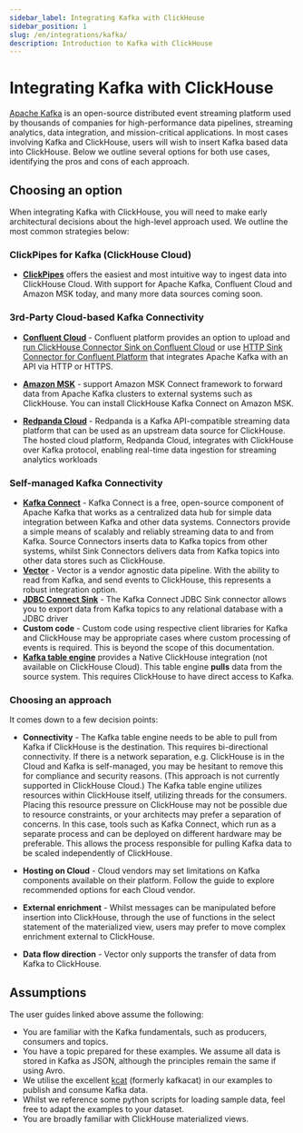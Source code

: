 ```yaml
---
sidebar_label: Integrating Kafka with ClickHouse
sidebar_position: 1
slug: /en/integrations/kafka/
description: Introduction to Kafka with ClickHouse
---
```


# Integrating Kafka with ClickHouse

[Apache Kafka](https://kafka.apache.org/) is an open-source distributed event streaming platform used by thousands of companies for high-performance data pipelines, streaming analytics, data integration, and mission-critical applications. In most cases involving Kafka and ClickHouse, users will wish to insert Kafka based data into ClickHouse. Below we outline several options for both use cases, identifying the pros and cons of each approach.


## Choosing an option

When integrating Kafka with ClickHouse, you will need to make early architectural decisions about the high-level approach used. We outline the most common strategies below:

### ClickPipes for Kafka (ClickHouse Cloud)
* [**ClickPipes**](../clickpipes/kafka.md) offers the easiest and most intuitive way to ingest data into ClickHouse Cloud. With support for Apache Kafka, Confluent Cloud and Amazon MSK today, and many more data sources coming soon.


### 3rd-Party Cloud-based Kafka Connectivity
* [**Confluent Cloud**](./confluent/index.md) - Confluent platform provides an option to upload and [run ClickHouse Connector Sink on Confluent Cloud](./confluent/custom-connector.md) or use [HTTP Sink Connector for Confluent Platform](./confluent/kafka-connect-http.md) that integrates Apache Kafka with an API via HTTP or HTTPS.

* [**Amazon MSK**](./msk/index.md) - support Amazon MSK Connect framework to forward data from Apache Kafka clusters to external systems such as ClickHouse. You can install ClickHouse Kafka Connect on Amazon MSK.

* [**Redpanda Cloud**](https://cloud.redpanda.com/) - Redpanda is a Kafka API-compatible streaming data platform that can be used as an upstream data source for ClickHouse. The hosted cloud platform, Redpanda Cloud, integrates with ClickHouse over Kafka protocol, enabling real-time data ingestion for streaming analytics workloads

### Self-managed Kafka Connectivity
* [**Kafka Connect**](./kafka-clickhouse-connect-sink.md) - Kafka Connect is a free, open-source component of Apache Kafka that works as a centralized data hub for simple data integration between Kafka and other data systems.  Connectors provide a simple means of scalably and reliably streaming data to and from Kafka.  Source Connectors inserts data to Kafka topics from other systems, whilst Sink Connectors delivers data from Kafka topics into other data stores such as ClickHouse.
* [**Vector**](./kafka-vector.md) - Vector is a vendor agnostic data pipeline. With the ability to read from Kafka, and send events to ClickHouse, this represents a robust integration option.
* [**JDBC Connect Sink**](./kafka-connect-jdbc.md) - The Kafka Connect JDBC Sink connector allows you to export data from Kafka topics to any relational database with a JDBC driver
* **Custom code** - Custom code using respective client libraries for Kafka and ClickHouse may be appropriate cases where custom processing of events is required. This is beyond the scope of this documentation.
* [**Kafka table engine**](./kafka-table-engine.md) provides a Native ClickHouse integration (not available on ClickHouse Cloud). This table engine **pulls** data from the source system. This requires ClickHouse to have direct access to Kafka.


### Choosing an approach
It comes down to a few decision points:

* **Connectivity** - The Kafka table engine needs to be able to pull from Kafka if ClickHouse is the destination. This requires bi-directional connectivity. If there is a network separation, e.g. ClickHouse is in the Cloud and Kafka is self-managed, you may be hesitant to remove this for compliance and security reasons. (This approach is not currently supported in ClickHouse Cloud.) The Kafka table engine utilizes resources within ClickHouse itself, utilizing threads for the consumers. Placing this resource pressure on ClickHouse may not be possible due to resource constraints, or your architects may prefer a separation of concerns. In this case, tools such as Kafka Connect, which run as a separate process and can be deployed on different hardware may be preferable. This allows the process responsible for pulling Kafka data to be scaled independently of ClickHouse.

* **Hosting on Cloud** - Cloud vendors may set limitations on Kafka components available on their platform. Follow the guide to explore recommended options for each Cloud vendor.

* **External enrichment** - Whilst messages can be manipulated before insertion into ClickHouse, through the use of functions in the select statement of the materialized view, users may prefer to move complex enrichment external to ClickHouse.

* **Data flow direction** - Vector only supports the transfer of data from Kafka to ClickHouse.


## Assumptions 

The user guides linked above assume the following:

* You are familiar with the Kafka fundamentals, such as producers, consumers and topics.
* You have a topic prepared for these examples. We assume all data is stored in Kafka as JSON, although the principles remain the same if using Avro.
* We utilise the excellent [kcat](https://github.com/edenhill/kcat) (formerly kafkacat) in our examples to publish and consume Kafka data.
* Whilst we reference some python scripts for loading sample data, feel free to adapt the examples to your dataset.
* You are broadly familiar with ClickHouse materialized views.
